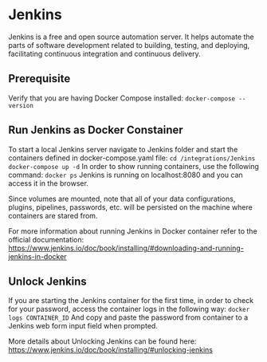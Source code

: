 # Jenkins 

Jenkins is a free and open source automation server. 
It helps automate the parts of software development related to building, testing, and deploying, facilitating continuous integration and continuous delivery.

## Prerequisite

Verify that you are having Docker Compose installed:
    ```
    docker-compose --version
    ```
## Run Jenkins as Docker Constainer

To start a local Jenkins server navigate to Jenkins folder and start the containers defined in docker-compose.yaml file:
    ```
    cd /integrations/Jenkins
    docker-compose up -d
    ```
In order to show running containers, use the following command:
    ```
    docker ps
    ```
Jenkins is running on localhost:8080 and you can access it in the browser.

Since volumes are mounted, note that all of your data configurations, plugins, pipelines, passwords, etc. will be persisted on the machine where containers are stared from.

For more information about running Jenkins in Docker container refer to the official documentation: https://www.jenkins.io/doc/book/installing/#downloading-and-running-jenkins-in-docker

## Unlock Jenkins

If you are starting the Jenkins container for the first time, in order to check for your password, access the container logs in the following way:
    ```
    docker logs CONTAINER_ID
    ```
And copy and paste the password from container to a Jenkins web form input field when prompted.

More details about Unlocking Jenkins can be found here: https://www.jenkins.io/doc/book/installing/#unlocking-jenkins